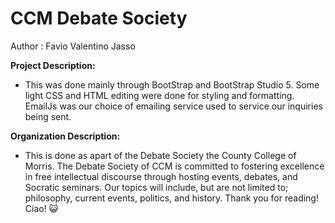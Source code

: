 <h1>CCM Debate Society</h1>

Author : Favio Valentino Jasso 

**Project Description:**
- This was done mainly through BootStrap and BootStrap Studio 5. Some light CSS and HTML editing were done for styling and formatting. EmailJs was our choice of emailing service used to service our inquiries being sent. 

**Organization Description:**
- This is done as apart of the Debate Society the County College of Morris. The Debate Society of CCM is committed to fostering excellence in free intellectual discourse through hosting events, debates, and Socratic seminars. Our topics will include, but are not limited to; philosophy, current events, politics, and history. Thank you for reading! Ciao! 😺


